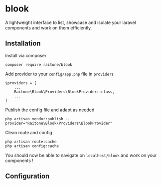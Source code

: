 # blook

A lightweight interface to list, showcase and isolate your laravel components and work on them efficiently.

## Installation

Install via composer

```
composer require raitone/blook
```

Add provider to your `config/app.php` file in `providers`

```
$providers = [
    ...
    Raitone\Blook\Providers\BlookProvider::class,
    ...
]
```

Publish the config file and adapt as needed

```
php artisan vendor:publish --provider="Raitone\Blook\Providers\BlookProvider"
```

Clean route and config

```
php artisan route:cache
php artisan config:cache
```

You should now be able to navigate on `localhost/blook` and work on your components !

## Configuration
